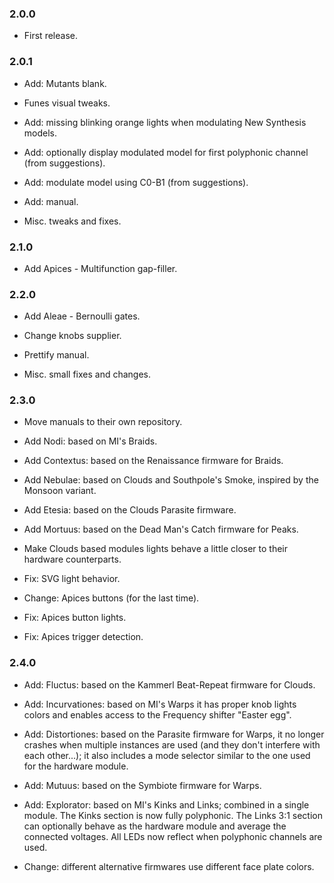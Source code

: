 ### 2.0.0
- First release.

### 2.0.1

- Add: Mutants blank.

- Funes visual tweaks.

- Add: missing blinking orange lights when modulating New Synthesis models.

- Add: optionally display modulated model for first polyphonic channel (from suggestions).

- Add: modulate model using C0-B1 (from suggestions).

- Add: manual.

- Misc. tweaks and fixes.

### 2.1.0

- Add Apices - Multifunction gap-filler.

### 2.2.0

- Add Aleae - Bernoulli gates.

- Change knobs supplier.

- Prettify manual.

- Misc. small fixes and changes.

### 2.3.0

- Move manuals to their own repository.

- Add Nodi: based on MI's Braids.

- Add Contextus: based on the Renaissance firmware for Braids.

- Add Nebulae: based on Clouds and Southpole's Smoke, inspired by the Monsoon variant.

- Add Etesia: based on the Clouds Parasite firmware.

- Add Mortuus: based on the Dead Man's Catch firmware for Peaks.

- Make Clouds based modules lights behave a little closer to their hardware counterparts.

- Fix: SVG light behavior.

- Change: Apices buttons (for the last time).

- Fix: Apices button lights.

- Fix: Apices trigger detection.

### 2.4.0

- Add: Fluctus: based on the Kammerl Beat-Repeat firmware for Clouds.

- Add: Incurvationes: based on MI's Warps it has proper knob lights colors and enables access to the Frequency shifter "Easter egg".

- Add: Distortiones: based on the Parasite firmware for Warps, it no longer crashes when multiple instances are used (and they don't interfere with each other...); it also includes a mode selector similar to the one used for the hardware module.

- Add: Mutuus: based on the Symbiote firmware for Warps.

- Add: Explorator: based on MI's Kinks and Links; combined in a single module. The Kinks section is now fully polyphonic. The Links 3:1 section can optionally behave as the hardware module and average the connected voltages. All LEDs now reflect when polyphonic channels are used.

- Change: different alternative firmwares use different face plate colors.